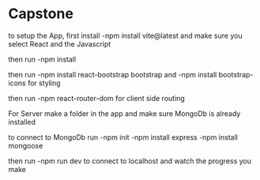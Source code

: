 # Capstone

to setup the App, first install 
    -npm install vite@latest and make sure you     select React and the Javascript

then run -npm install 

then run -npm install react-bootstrap bootstrap and
-npm install bootstrap-icons for styling

then run  -npm react-router-dom for client side routing

For Server make a folder in the app and make sure MongoDb is already installed

to connect to MongoDb run
    -npm init
    -npm install express
    -npm install mongoose

then run -npm run dev to connect to localhost and watch the progress you make 
